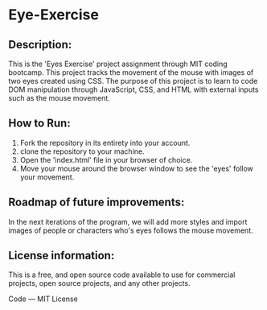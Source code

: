 # Eye-Exercise
## Description:
This is the 'Eyes Exercise' project assignment through MIT coding bootcamp.
This project tracks the movement of the mouse with images of two eyes created using CSS. The purpose of this project is to learn to code DOM manipulation through JavaScript, CSS, and HTML with external inputs such as the mouse movement.
## How to Run:
1. Fork the repository in its entirety into your account.
2. clone the repository to your machine.
3. Open the 'index.html' file in your browser of choice.
4. Move your mouse around the browser window to see the 'eyes' follow your movement.
## Roadmap of future improvements:
In the next iterations of the program, we will add more styles and import images of people or characters who's eyes follows the mouse movement.
## License information:
This is a free, and open source code available to use for commercial projects, open source projects, and any other projects.

Code — MIT License
